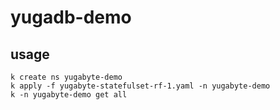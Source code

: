 # yugadb-demo

## usage

```
k create ns yugabyte-demo
k apply -f yugabyte-statefulset-rf-1.yaml -n yugabyte-demo
k -n yugabyte-demo get all
```

